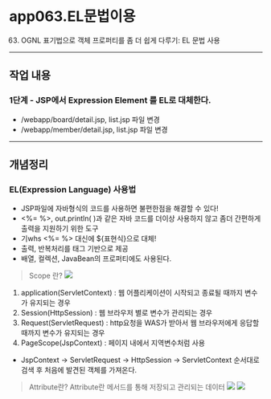 # app063.EL문법이용
063. OGNL 표기법으로 객체 프로퍼티를 좀 더 쉽게 다루기: EL 문법 사용
----------------------
## 작업 내용
### 1단계 - JSP에서 Expression Element 를 EL로 대체한다.
 - /webapp/board/detail.jsp, list.jsp 파일 변경
 - /webapp/member/detail.jsp, list.jsp 파일 변경
 
-------------------------------------------

## 개념정리
### EL(Expression Language) 사용법
  - JSP파일에 자바형식의 코드를 사용하면 불편한점을 해결할 수 있다!
  - <%= %>, out.println( )과 같은 자바 코드를 더이상 사용하지 않고 좀더 간편하게 출력을 지원하기 위한 도구
  - 기whs <%= %> 대신에  ${표현식}으로 대체!
  - 출력, 반복처리를 태그 기반으로 제공
  - 배열, 컬렉션, JavaBean의 프로퍼티에도 사용된다. 



> Scope 란?
![](https://velog.velcdn.com/images/hyun5no/post/22c5d290-10f9-44c0-aee0-aac9aaf84cd0/image.png)
1. application(ServletContext) : 웹 어플리케이션이 시작되고 종료될 때까지 변수가 유지되는 경우
2. Session(HttpSession) : 웹 브라우저 별로 변수가 관리되는 경우
3. Request(ServletRequest) : http요청을 WAS가 받아서 웹 브라우저에게 응답할 때까지 변수가 유지되는 경우
4. PageScope(JspContext) : 페이지 내에서 지역변수처럼 사용 

* JspContext -> ServletRequest -> HttpSession -> ServletContext 순서대로 검색 후 처음에 발견된 객체를 가져온다.


> Attribute란? 
Attribute란 메서드를 통해 저장되고 관리되는 데이터
![](https://velog.velcdn.com/images/hyun5no/post/9ad815ea-c924-4adb-867e-7646d4229ac0/image.png)
![](https://velog.velcdn.com/images/hyun5no/post/287856dc-f240-4858-aa19-efb78abe47a7/image.png)

